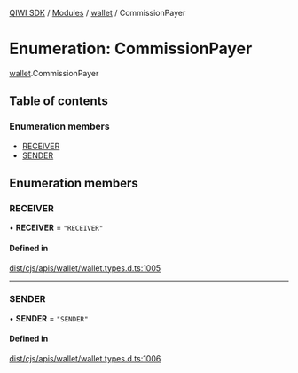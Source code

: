 [QIWI SDK](../README.md) / [Modules](../modules.md) / [wallet](../modules/wallet.md) / CommissionPayer

# Enumeration: CommissionPayer

[wallet](../modules/wallet.md).CommissionPayer

## Table of contents

### Enumeration members

- [RECEIVER](wallet.CommissionPayer.md#receiver)
- [SENDER](wallet.CommissionPayer.md#sender)

## Enumeration members

### RECEIVER

• **RECEIVER** = `"RECEIVER"`

#### Defined in

[dist/cjs/apis/wallet/wallet.types.d.ts:1005](https://github.com/AlexXanderGrib/node-qiwi-sdk/blob/26a7b1c/dist/cjs/apis/wallet/wallet.types.d.ts#L1005)

___

### SENDER

• **SENDER** = `"SENDER"`

#### Defined in

[dist/cjs/apis/wallet/wallet.types.d.ts:1006](https://github.com/AlexXanderGrib/node-qiwi-sdk/blob/26a7b1c/dist/cjs/apis/wallet/wallet.types.d.ts#L1006)
